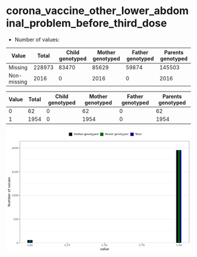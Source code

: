 # corona_vaccine_other_lower_abdominal_problem_before_third_dose
- Number of values:

| Value | Total | Child genotyped | Mother genotyped | Father genotyped | Parents genotyped |
| ----- | ----- | --------------- | ---------------- | ---------------- |---------------- |
| Missing | 228973 | 83470 | 85629 | 59874 | 145503 |
| Non-missing | 2016 | 0 | 2016 | 0 | 2016 |

| Value | Total | Child genotyped | Mother genotyped | Father genotyped | Parents genotyped |
| ----- | ----- | --------------- | ---------------- | ---------------- |---------------- |
| 0 | 62 | 0 | 62 | 0 | 62 |
| 1 | 1954 | 0 | 1954 | 0 | 1954 |



![](corona_vaccine_other_lower_abdominal_problem_before_third_dose_n.png)



